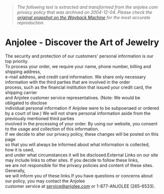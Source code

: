 > *The following text is extracted and transformed from the anjolee.com privacy policy that was archived on 2004-12-04. Please check the [original snapshot on the Wayback Machine](https://web.archive.org/web/20041204082201id_/http%3A//www.anjolee.com/privacy.htm) for the most accurate reproduction.*

# Anjolee - Discover the Art of Jewelry

The security and protection of our customers' personal information is our top priority.  
To process your order, we require your name, phone number, billing and shipping address,  
e-mail address, and credit card information. We share only necessary information with the third parties that are involved in the order  
process, such as the financial institution that issued your credit card, the shipping carrier  
and Anjolee customer service representatives. (Note: We would be obligated to disclose  
individual personal information if Anjolee were to be subpoenaed or ordered by a court of law.) We will not share personal information aside from the previously mentioned third parties  
involved in the processing of your order. By using our website, you consent to the usage and collection of this information.  
If we decide to alter our privacy policy, these changes will be posted on this page  
so that you will always be informed about what information is collected, how it is used,  
and under what circumstances it will be disclosed.External Links on our site may include links to other sites. If you decide to follow these links,  
we are not responsible for the privacy policies and content of these sites. Generally,  
we will inform you of these links.If you have questions or concerns about our policy, you may contact the Anjolee  
customer service at service@anjolee.com or 1-877-ANJOLEE (265-6533).
